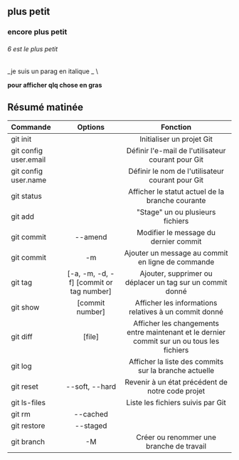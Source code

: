 ## plus petit
### encore plus petit
###### 6 est le plus petit

_je suis un parag en italique _ \

**pour afficher qlq chose en gras**

## Résumé matinée

| Commande | Options | Fonction |
| :------ | :-----: | :------: |
| git init | | Initialiser un projet Git |
| git config user.email | | Définir l'e-mail de l'utilisateur courant pour Git |
| git config user.name | | Définir le nom de l'utilisateur courant pour Git |
| git status | | Afficher le statut actuel de la branche courante |
| git add | | "Stage" un ou plusieurs fichiers |
| git commit | --amend | Modifier le message du dernier commit |
| git commit | -m | Ajouter un message au commit en ligne de commande |
| git tag | [-a, -m, -d, -f] [commit or tag number] | Ajouter, supprimer ou déplacer un tag sur un commit donné |
| git show | [commit number] | Afficher les informations relatives à un commit donné |
| git diff | [file] | Afficher les changements entre maintenant et le dernier commit sur un ou tous les fichiers |
| git log | | Afficher la liste des commits sur la branche actuelle |
| git reset | --soft, --hard | Revenir à un état précédent de notre code projet |
| git ls-files | | Liste les fichiers suivis par Git |
| git rm | --cached | | Retirer un ou plusieurs fichiers de l'historique de suivi de Git |
| git restore | --staged | | Unstage un ou plusieurs fichiers |
| git branch | -M | Créer ou renommer une branche de travail |


